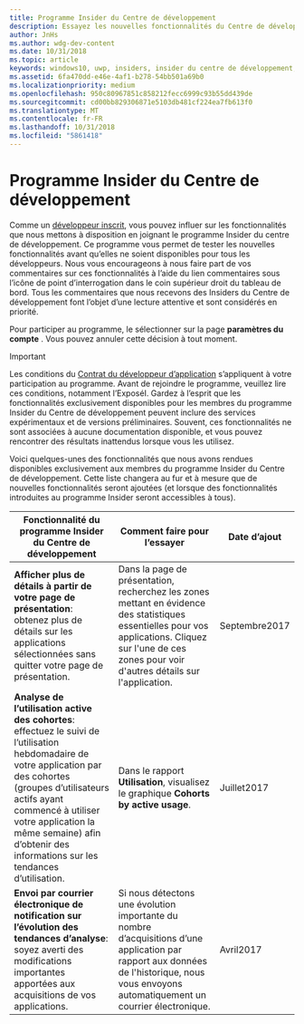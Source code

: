 ```yaml
---
title: Programme Insider du Centre de développement
description: Essayez les nouvelles fonctionnalités du Centre de développement avant qu’elles ne soient disponibles pour tous et faites-nous part de votre avis.
author: JnHs
ms.author: wdg-dev-content
ms.date: 10/31/2018
ms.topic: article
keywords: windows10, uwp, insiders, insider du centre de développement, fonctionnalités d’aperçu
ms.assetid: 6fa470dd-e46e-4af1-b278-54bb501a69b0
ms.localizationpriority: medium
ms.openlocfilehash: 950c80967851c858212fecc6999c93b55dd439de
ms.sourcegitcommit: cd00bb829306871e5103db481cf224ea7fb613f0
ms.translationtype: MT
ms.contentlocale: fr-FR
ms.lasthandoff: 10/31/2018
ms.locfileid: "5861418"
---
```

# <a name="dev-center-insider-program"></a>Programme Insider du Centre de développement

Comme un [développeur inscrit](http://go.microsoft.com/fwlink/?LinkID=615100), vous pouvez influer sur les fonctionnalités que nous mettons à disposition en joignant le programme Insider du centre de développement. Ce programme vous permet de tester les nouvelles fonctionnalités avant qu’elles ne soient disponibles pour tous les développeurs. Nous vous encourageons à nous faire part de vos commentaires sur ces fonctionnalités à l’aide du lien commentaires sous l’icône de point d’interrogation dans le coin supérieur droit du tableau de bord. Tous les commentaires que nous recevons des Insiders du Centre de développement font l’objet d’une lecture attentive et sont considérés en priorité.

Pour participer au programme, le sélectionner sur la page **paramètres du compte** . Vous pouvez annuler cette décision à tout moment.

> [!IMPORTANT]
> Les conditions du [Contrat du développeur d’application](https://docs.microsoft.com/legal/windows/agreements/app-developer-agreement) s’appliquent à votre participation au programme. Avant de rejoindre le programme, veuillez lire ces conditions, notamment l’ExposéI. Gardez à l’esprit que les fonctionnalités exclusivement disponibles pour les membres du programme Insider du Centre de développement peuvent inclure des services expérimentaux et de versions préliminaires. Souvent, ces fonctionnalités ne sont associées à aucune documentation disponible, et vous pouvez rencontrer des résultats inattendus lorsque vous les utilisez.

Voici quelques-unes des fonctionnalités que nous avons rendues disponibles exclusivement aux membres du programme Insider du Centre de développement. Cette liste changera au fur et à mesure que de nouvelles fonctionnalités seront ajoutées (et lorsque des fonctionnalités introduites au programme Insider seront accessibles à tous).

| Fonctionnalité du programme Insider du Centre de développement   | Comment faire pour l’essayer | Date d’ajout |
|--------------------------------------|------------------------------------|------------|
|**Afficher plus de détails à partir de votre page de présentation**: obtenez plus de détails sur les applications sélectionnées sans quitter votre page de présentation. | Dans la page de présentation, recherchez les zones mettant en évidence des statistiques essentielles pour vos applications. Cliquez sur l'une de ces zones pour voir d'autres détails sur l'application. | Septembre2017 |
|**Analyse de l’utilisation active des cohortes**: effectuez le suivi de l’utilisation hebdomadaire de votre application par des cohortes (groupes d’utilisateurs actifs ayant commencé à utiliser votre application la même semaine) afin d’obtenir des informations sur les tendances d’utilisation.  | Dans le rapport **Utilisation**, visualisez le graphique **Cohorts by active usage**.  |Juillet2017|
|**Envoi par courrier électronique de notification sur l’évolution des tendances d’analyse**: soyez averti des modifications importantes apportées aux acquisitions de vos applications. | Si nous détectons une évolution importante du nombre d’acquisitions d’une application par rapport aux données de l'historique, nous vous envoyons automatiquement un courrier électronique. |Avril2017|

